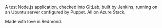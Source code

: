 A test Node.js application, checked into GitLab, built by Jenkins, running on an Ubuntu server configured by Puppet. All on Azure Stack.

Made with love in Redmond.